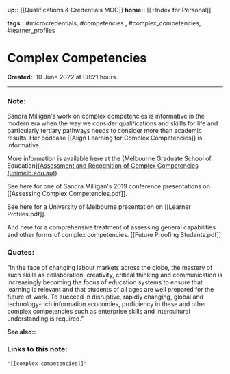 **up::** [[Qualifications & Credentials MOC]]
**home::** [[+Index for Personal]]

**tags::** #microcredentials, #competencies , #complex_competencies, #learner_profiles

# Complex Competencies

**Created:**  10 June 2022 at  08:21 hours.

___
### Note:
Sandra Milligan's work on complex competencies is informative in the modern era when the way we consider qualifications and skillls for life and particularly tertiary pathways needs to consider more than academic results. Her podcase [[Align Learning for Complex Competencies]] is informative.

More information is available here at the [Melbourne Graduate School of Education]([Assessment and Recognition of Complex Competencies (unimelb.edu.au)](https://education.unimelb.edu.au/arc/research/research-themes/assessment-and-recognition-of-complex-competencies))

See here for one of Sandra Milligan's 2019 conference presentations on [[Assessing Complex Competencies.pdf]].

See here for a  University of Melbourne presentation on [[Learner Profiles.pdf]].

And here for a comprehensive treatment of assessing general capabilities and other forms of complex competencies. [[Future Proofing Students.pdf]]

### Quotes:
"In the face of changing labour markets across the globe, the mastery of such skills as collaboration, creativity, critical thinking and communication is increasingly becoming the focus of education systems to ensure that learning is relevant and that students of all ages are well prepared for the future of work. To succeed in disruptive, rapidly changing, global and technology-rich information economies, proficiency in these and other complex competencies such as enterprise skills and intercultural understanding is required."


**See also::** 

### Links to this note:
```query
"[[complex competencies]]"
```

